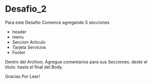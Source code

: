 # Desafio_2

Para este Desafio Comence agregando 5 secciones
* header
* menu
* Seccion Articulo
* Tarjeta Servicios
* Footer

Dentro del Archivo, Agregue comentarios para sus Secciones.
deste el titulo. hasta el final del Body.

Gracias Por Leer! 
